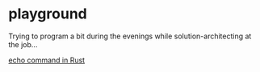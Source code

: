 # playground

Trying to program a bit during the evenings while solution-architecting at the job...


[echo command in Rust](rust/recho/README.md)
